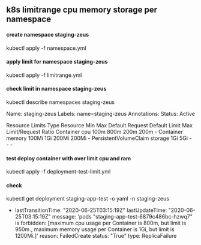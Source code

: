 ## k8s limitrange cpu memory storage per namespace



#### create namespace staging-zeus

kubectl apply -f namespace.yml

#### apply limit for namespace staging-zeus
kubectl apply -f limitrange.yml


#### check limit in namespace staging-zeus
kubectl describe namespaces staging-zeus

Name:         staging-zeus
Labels:       name=staging-zeus
Annotations:  Status:  Active

Resource Limits
 Type                   Resource  Min    Max   Default Request  Default Limit  Max Limit/Request Ratio
 Container              cpu       100m   800m  200m             200m           -
 Container              memory    100Mi  1Gi   200Mi            200Mi          -
 PersistentVolumeClaim  storage   1Gi    5Gi   -                -              -



#### test deploy container with over limit cpu and ram

 kubectl apply -f deployment-test-limit.yml


#### check 
kubectl get deployment staging-app-test -o yaml -n staging-zeus

 - lastTransitionTime: "2020-06-25T03:15:19Z"
    lastUpdateTime: "2020-06-25T03:15:19Z"
    message: 'pods "staging-app-test-6879c486bc-hzwq7" is forbidden: [maximum cpu
      usage per Container is 800m, but limit is 950m., maximum memory usage per Container
      is 1Gi, but limit is 1200Mi.]'
    reason: FailedCreate
    status: "True"
    type: ReplicaFailure

